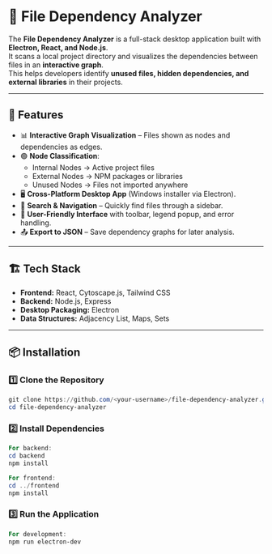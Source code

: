 # 📂 File Dependency Analyzer

The **File Dependency Analyzer** is a full-stack desktop application built with **Electron, React, and Node.js**.  
It scans a local project directory and visualizes the dependencies between files in an **interactive graph**.  
This helps developers identify **unused files, hidden dependencies, and external libraries** in their projects.

---

## 🚀 Features
- 📊 **Interactive Graph Visualization** – Files shown as nodes and dependencies as edges.
- 🟢 **Node Classification**:
  - Internal Nodes → Active project files  
  - External Nodes → NPM packages or libraries  
  - Unused Nodes → Files not imported anywhere
- 🖥️ **Cross-Platform Desktop App** (Windows installer via Electron).
- 🔎 **Search & Navigation** – Quickly find files through a sidebar.
- 🎨 **User-Friendly Interface** with toolbar, legend popup, and error handling.
- 📤 **Export to JSON** – Save dependency graphs for later analysis.

---

## 🏗️ Tech Stack
- **Frontend:** React, Cytoscape.js, Tailwind CSS  
- **Backend:** Node.js, Express  
- **Desktop Packaging:** Electron  
- **Data Structures:** Adjacency List, Maps, Sets  

---

## 📦 Installation

### 1️⃣ Clone the Repository
```powershell
git clone https://github.com/<your-username>/file-dependency-analyzer.git
cd file-dependency-analyzer
```
### 2️⃣ Install Dependencies
```powershell
For backend:
cd backend
npm install
```
```powershell
For frontend:
cd ../frontend
npm install
```
### 3️⃣ Run the Application
```powershell
For development:
npm run electron-dev
```
